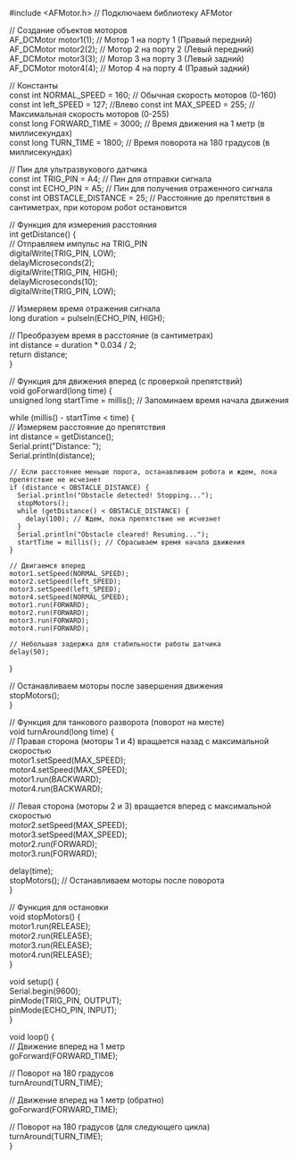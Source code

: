 #include <AFMotor.h>    // Подключаем библиотеку AFMotor  
 
// Создание объектов моторов  
AF_DCMotor motor1(1);  // Мотор 1 на порту 1 (Правый передний)  
AF_DCMotor motor2(2);  // Мотор 2 на порту 2 (Левый передний)  
AF_DCMotor motor3(3);  // Мотор 3 на порту 3 (Левый задний)  
AF_DCMotor motor4(4);  // Мотор 4 на порту 4 (Правый задний)  
 
// Константы  
const int NORMAL_SPEED = 160;   // Обычная скорость моторов (0-160)  
const int left_SPEED = 127;     //Влево
const int MAX_SPEED = 255;      // Максимальная скорость моторов (0-255)  
const long FORWARD_TIME = 3000;  // Время движения на 1 метр (в миллисекундах)  
const long TURN_TIME = 1800;     // Время поворота на 180 градусов (в миллисекундах)  
 
// Пин для ультразвукового датчика  
const int TRIG_PIN = A4;  // Пин для отправки сигнала  
const int ECHO_PIN = A5;  // Пин для получения отраженного сигнала  
const int OBSTACLE_DISTANCE = 25;  // Расстояние до препятствия в сантиметрах, при котором робот остановится  
 
// Функция для измерения расстояния  
int getDistance() {  
  // Отправляем импульс на TRIG_PIN  
  digitalWrite(TRIG_PIN, LOW);  
  delayMicroseconds(2);  
  digitalWrite(TRIG_PIN, HIGH);  
  delayMicroseconds(10);  
  digitalWrite(TRIG_PIN, LOW);  
 
  // Измеряем время отражения сигнала  
  long duration = pulseIn(ECHO_PIN, HIGH);  
 
  // Преобразуем время в расстояние (в сантиметрах)  
  int distance = duration * 0.034 / 2;  
  return distance;  
}  
 
// Функция для движения вперед (с проверкой препятствий)  
void goForward(long time) {  
  unsigned long startTime = millis(); // Запоминаем время начала движения  
 
  while (millis() - startTime < time) {  
    // Измеряем расстояние до препятствия  
    int distance = getDistance();  
    Serial.print("Distance: ");  
    Serial.println(distance);  
 
    // Если расстояние меньше порога, останавливаем робота и ждем, пока препятствие не исчезнет 
    if (distance < OBSTACLE_DISTANCE) {  
      Serial.println("Obstacle detected! Stopping...");  
      stopMotors();  
      while (getDistance() < OBSTACLE_DISTANCE) { 
        delay(100); // Ждем, пока препятствие не исчезнет 
      } 
      Serial.println("Obstacle cleared! Resuming..."); 
      startTime = millis(); // Сбрасываем время начала движения 
    }  
 
    // Двигаемся вперед  
    motor1.setSpeed(NORMAL_SPEED);  
    motor2.setSpeed(left_SPEED);  
    motor3.setSpeed(left_SPEED);  
    motor4.setSpeed(NORMAL_SPEED);  
    motor1.run(FORWARD);  
    motor2.run(FORWARD);     
    motor3.run(FORWARD);  
    motor4.run(FORWARD);  
 
    // Небольшая задержка для стабильности работы датчика  
    delay(50);  
  }  
 
  // Останавливаем моторы после завершения движения  
  stopMotors();  
}  
 
// Функция для танкового разворота (поворот на месте)  
void turnAround(long time) {  
  // Правая сторона (моторы 1 и 4) вращается назад с максимальной скоростью  
  motor1.setSpeed(MAX_SPEED);  
  motor4.setSpeed(MAX_SPEED);  
  motor1.run(BACKWARD);  
  motor4.run(BACKWARD);  
 
  // Левая сторона (моторы 2 и 3) вращается вперед с максимальной скоростью  
  motor2.setSpeed(MAX_SPEED);  
  motor3.setSpeed(MAX_SPEED);  
  motor2.run(FORWARD);  
  motor3.run(FORWARD);  
 
  delay(time);  
  stopMotors(); // Останавливаем моторы после поворота  
}  
 
// Функция для остановки  
void stopMotors() {  
  motor1.run(RELEASE);  
  motor2.run(RELEASE);  
  motor3.run(RELEASE);  
  motor4.run(RELEASE);  
}  
 
void setup() {  
  Serial.begin(9600);  
  pinMode(TRIG_PIN, OUTPUT);  
  pinMode(ECHO_PIN, INPUT);  
}  
 
void loop() {  
  // Движение вперед на 1 метр  
  goForward(FORWARD_TIME);  
 
  // Поворот на 180 градусов  
  turnAround(TURN_TIME);  
 
  // Движение вперед на 1 метр (обратно)  
  goForward(FORWARD_TIME);  
 
  // Поворот на 180 градусов (для следующего цикла)  
  turnAround(TURN_TIME);  
}
